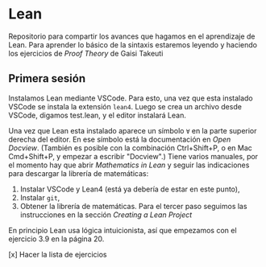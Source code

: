 # Lean
Repositorio para compartir los avances que hagamos en el aprendizaje de Lean.
Para aprender lo básico de la sintaxis estaremos leyendo y haciendo los
ejercicios de *Proof Theory* de Gaisi Takeuti

## Primera sesión
Instalamos Lean mediante VSCode. Para esto, una vez que esta instalado VSCode se
instala la extensión `lean4`. Luego se crea un archivo desde VSCode, digamos
test.lean, y el editor instalará Lean.

Una vez que Lean esta instalado aparece un símbolo `∀` en la parte superior
derecha del editor. En ese símbolo está la documentación en *Open Docview*.
(También es posible con la combinación Ctrl+Shift+P, o en Mac Cmd+Shift+P, y
empezar a escribir "Docview".) Tiene varios manuales, por el momento hay que
abrir *Mathematics in Lean* y seguir las indicaciones para descargar la librería
de matemáticas:
1. Instalar VSCode y Lean4 (está ya debería de estar en este punto),
2. Instalar `git`,
3. Obtener la librería de matemáticas.
Para el tercer paso seguimos las instrucciones en la sección *Creating a Lean Project*

En principio Lean usa lógica intuicionista, así que empezamos con el ejercicio
3.9 en la página 20.

[x] Hacer la lista de ejercicios
